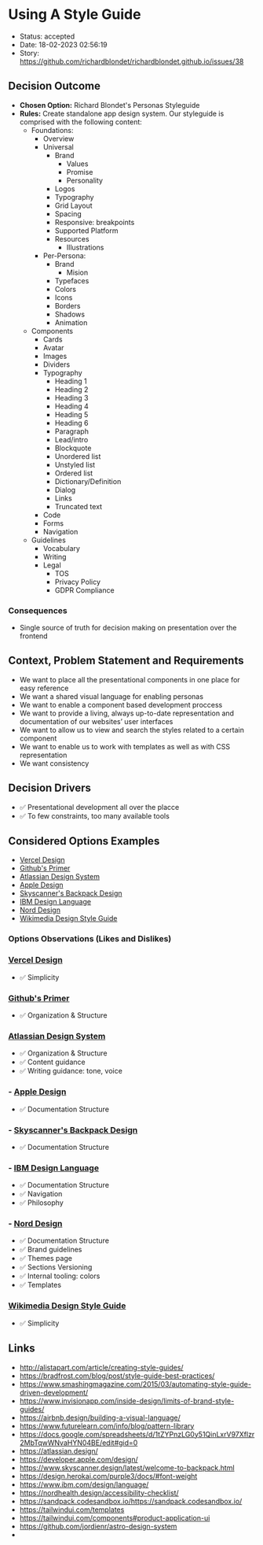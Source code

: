# Using A Style Guide

- Status: accepted
- Date: 18-02-2023 02:56:19
- Story: https://github.com/richardblondet/richardblondet.github.io/issues/38

## Decision Outcome

- **Chosen Option:** Richard Blondet's Personas Styleguide
- **Rules:** Create standalone app design system. Our styleguide is comprised with the following content:
  - Foundations:
    - Overview
    - Universal
      - Brand
        - Values
        - Promise
        - Personality
      - Logos
      - Typography
      - Grid Layout
      - Spacing
      - Responsive: breakpoints
      - Supported Platform
      - Resources
        - Illustrations
    - Per-Persona:
      - Brand
        - Mision
      - Typefaces
      - Colors
      - Icons
      - Borders
      - Shadows
      - Animation
  - Components
    - Cards
    - Avatar
    - Images
    - Dividers
    - Typography
      - Heading 1
      - Heading 2
      - Heading 3
      - Heading 4
      - Heading 5
      - Heading 6
      - Paragraph
      - Lead/intro
      - Blockquote
      - Unordered list
      - Unstyled list
      - Ordered list
      - Dictionary/Definition
      - Dialog
      - Links
      - Truncated text
    - Code
    - Forms
    - Navigation
  - Guidelines
    - Vocabulary
    - Writing
    - Legal
      - TOS
      - Privacy Policy
      - GDPR Compliance

### Consequences

- Single source of truth for decision making on presentation over the frontend

## Context, Problem Statement and Requirements

- We want to place all the presentational components in one place for easy reference
- We want a shared visual language for enabling personas
- We want to enable a component based development proccess
- We want to provide a living, always up-to-date representation and documentation of our websites’ user interfaces
- We want to allow us to view and search the styles related to a certain component
- We want to enable us to work with templates as well as with CSS representation
- We want consistency

## Decision Drivers

- ✅ Presentational development all over the placce
- ✅ To few constraints, too many available tools 

## Considered Options Examples

- [Vercel Design](https://vercel.com/design/introduction)
- [Github's Primer](https://primer.style/design/)
- [Atlassian Design System](https://atlassian.design/)
- [Apple Design](https://developer.apple.com/design/)
- [Skyscanner's Backpack Design](https://www.skyscanner.design/latest/welcome-to-backpack.html)
- [IBM Design Language](https://www.ibm.com/design/language/resources)
- [Nord Design](https://nordhealth.design/)
- [Wikimedia Design Style Guide](https://design.wikimedia.org/style-guide/)

### Options Observations (Likes and Dislikes)

### [Vercel Design](https://vercel.com/design/introduction)

- ✅ Simplicity

### [Github's Primer](https://primer.style/design/)

- ✅ Organization & Structure

### [Atlassian Design System](https://atlassian.design/)

- ✅ Organization & Structure
- ✅ Content guidance
- ✅ Writing guidance: tone, voice

### - [Apple Design](https://developer.apple.com/design/)

- ✅ Documentation Structure

### - [Skyscanner's Backpack Design](https://www.skyscanner.design/latest/welcome-to-backpack.html)

- ✅ Documentation Structure

### - [IBM Design Language](https://www.ibm.com/design/language/resources)

- ✅ Documentation Structure
- ✅ Navigation
- ✅ Philosophy

### - [Nord Design](https://nordhealth.design/)

- ✅ Documentation Structure
- ✅ Brand guidelines
- ✅ Themes page
- ✅ Sections Versioning
- ✅ Internal tooling: colors
- ✅ Templates

### [Wikimedia Design Style Guide](https://design.wikimedia.org/style-guide/)

- ✅ Simplicity

## Links

- http://alistapart.com/article/creating-style-guides/
- https://bradfrost.com/blog/post/style-guide-best-practices/
- https://www.smashingmagazine.com/2015/03/automating-style-guide-driven-development/
- https://www.invisionapp.com/inside-design/limits-of-brand-style-guides/
- https://airbnb.design/building-a-visual-language/
- https://www.futurelearn.com/info/blog/pattern-library
- https://docs.google.com/spreadsheets/d/1tZYPnzLG0y51QinLxrV97Xflzr2MbTqwWNvaHYN04BE/edit#gid=0
- https://atlassian.design/
- https://developer.apple.com/design/
- https://www.skyscanner.design/latest/welcome-to-backpack.html
- https://design.herokai.com/purple3/docs/#font-weight
- https://www.ibm.com/design/language/
- https://nordhealth.design/accessibility-checklist/
- https://sandpack.codesandbox.io/https://sandpack.codesandbox.io/
- https://tailwindui.com/templates
- https://tailwindui.com/components#product-application-ui
- https://github.com/jordienr/astro-design-system
- 